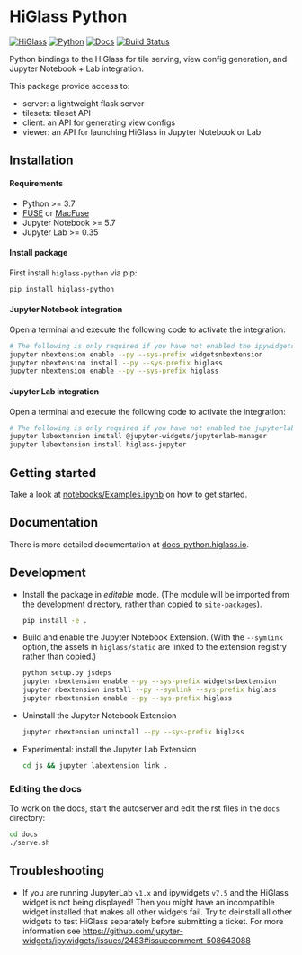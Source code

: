 # HiGlass Python

[![HiGlass](https://img.shields.io/badge/higlass-👍-red.svg?colorB=45afe5)](http://higlass.io)
[![Python](https://img.shields.io/pypi/v/higlass-python?colorB=6680ff)](https://pypi.org/project/higlass-python/)
[![Docs](https://img.shields.io/badge/docs-🎉-red.svg?colorB=af80ff)](https://docs.higlass.io/jupyter.html)
[![Build Status](https://travis-ci.org/higlass/higlass-python.svg?branch=master)](https://travis-ci.org/higlass/higlass-python)

Python bindings to the HiGlass for tile serving, view config generation, and Jupyter Notebook + Lab integration.

This package provide access to:
- server: a lightweight flask server
- tilesets: tileset API
- client: an API for generating view configs
- viewer: an API for launching HiGlass in Jupyter Notebook or Lab

## Installation

#### Requirements

- Python >= 3.7
- [FUSE](https://github.com/libfuse/libfuse) or [MacFuse](https://osxfuse.github.io/)
- Jupyter Notebook >= 5.7
- Jupyter Lab >= 0.35

#### Install package

First install `higlass-python` via pip:

```bash
pip install higlass-python
```

#### Jupyter Notebook integration

Open a terminal and execute the following code to activate the integration:

```bash
# The following is only required if you have not enabled the ipywidgets nbextension yet
jupyter nbextension enable --py --sys-prefix widgetsnbextension
jupyter nbextension install --py --sys-prefix higlass
jupyter nbextension enable --py --sys-prefix higlass
```

#### Jupyter Lab integration

Open a terminal and execute the following code to activate the integration:

```bash
# The following is only required if you have not enabled the jupyterlab manager yet
jupyter labextension install @jupyter-widgets/jupyterlab-manager
jupyter labextension install higlass-jupyter
```

## Getting started

Take a look at [notebooks/Examples.ipynb](notebooks/Examples.ipynb) on how to get started.

## Documentation

There is more detailed documentation at [docs-python.higlass.io](https://docs.python.higlass.io).

## Development

* Install the package in _editable_ mode. (The module will be imported from the development directory, rather than copied to `site-packages`).

   ```bash
   pip install -e .
   ```

* Build and enable the Jupyter Notebook Extension. (With the `--symlink` option, the assets in `higlass/static` are linked to the extension registry rather than copied.)

   ```bash
   python setup.py jsdeps
   jupyter nbextension enable --py --sys-prefix widgetsnbextension
   jupyter nbextension install --py --symlink --sys-prefix higlass
   jupyter nbextension enable --py --sys-prefix higlass
   ```

* Uninstall the Jupyter Notebook Extension

   ```bash
   jupyter nbextension uninstall --py --sys-prefix higlass
   ```

* Experimental: install the Jupyter Lab Extension

   ```bash
   cd js && jupyter labextension link .
   ```

### Editing the docs

To work on the docs, start the autoserver and edit the rst files in the `docs` directory:

```bash
cd docs
./serve.sh
```

## Troubleshooting

- If you are running JupyterLab `v1.x` and ipywidgets `v7.5` and the HiGlass widget is not being displayed! Then you might have an incompatible widget installed that makes all other widgets fail. Try to deinstall all other widgets to test HiGlass separately before submitting a ticket. For more information see https://github.com/jupyter-widgets/ipywidgets/issues/2483#issuecomment-508643088
